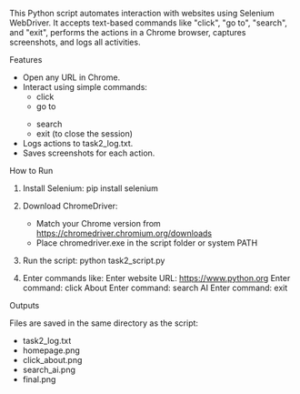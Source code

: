 This Python script automates interaction with websites using Selenium WebDriver. It accepts text-based commands like "click", "go to", "search", and "exit", performs the actions in a Chrome browser, captures screenshots, and logs all activities.

Features

- Open any URL in Chrome.
- Interact using simple commands:
    - click <link or button text>
    - go to <menu item>
    - search <keywords>
    - exit (to close the session)
- Logs actions to task2_log.txt.
- Saves screenshots for each action.

How to Run

1. Install Selenium:
   pip install selenium

2. Download ChromeDriver:
   - Match your Chrome version from https://chromedriver.chromium.org/downloads
   - Place chromedriver.exe in the script folder or system PATH

3. Run the script:
   python task2_script.py

4. Enter commands like:
   Enter website URL: https://www.python.org
   Enter command: click About
   Enter command: search AI
   Enter command: exit

Outputs

Files are saved in the same directory as the script:

- task2_log.txt
- homepage.png
- click_about.png
- search_ai.png
- final.png
